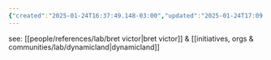 ```yaml
---
{"created":"2025-01-24T16:37:49.148-03:00","updated":"2025-01-24T17:09:13.200-03:00","tags":["concept","technology","lab","design","🌱"],"relevancescore":97,"notestage":["🌱"],"dg-publish":true,"permalink":"/concepts/lab/dynamic-medium/","dgPassFrontmatter":true}
---
```


see: [[people/references/lab/bret victor\|bret victor]] & [[initiatives, orgs & communities/lab/dynamicland\|dynamicland]]